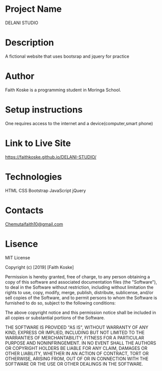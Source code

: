 # Project Name
DELANI STUDIO
# Description
A fictional website that uses bootsrap and jquery for practice
# Author
Faith Koske is a programming student in Moringa School.
# Setup instructions
One requires access to the internet and a device(computer,smart phone)
# Link to Live Site
https://faithkoske.github.io/DELANI-STUDIO/
# Technologies
HTML
CSS
Bootstrap
JavaScript
jQuery
# Contacts
Chemutaifaith10@gmail.com
# Lisence
MIT License

Copyright (c) [2019] [Faith Koske]

Permission is hereby granted, free of charge, to any person obtaining a copy
of this software and associated documentation files (the "Software"), to deal
in the Software without restriction, including without limitation the rights
to use, copy, modify, merge, publish, distribute, sublicense, and/or sell
copies of the Software, and to permit persons to whom the Software is
furnished to do so, subject to the following conditions:

The above copyright notice and this permission notice shall be included in all
copies or substantial portions of the Software.

THE SOFTWARE IS PROVIDED "AS IS", WITHOUT WARRANTY OF ANY KIND, EXPRESS OR
IMPLIED, INCLUDING BUT NOT LIMITED TO THE WARRANTIES OF MERCHANTABILITY,
FITNESS FOR A PARTICULAR PURPOSE AND NONINFRINGEMENT. IN NO EVENT SHALL THE
AUTHORS OR COPYRIGHT HOLDERS BE LIABLE FOR ANY CLAIM, DAMAGES OR OTHER
LIABILITY, WHETHER IN AN ACTION OF CONTRACT, TORT OR OTHERWISE, ARISING FROM,
OUT OF OR IN CONNECTION WITH THE SOFTWARE OR THE USE OR OTHER DEALINGS IN THE
SOFTWARE.
